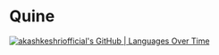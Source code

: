 # Quine
[![akashkeshriofficial's GitHub | Languages Over Time](https://stats.quine.sh/akashkeshriofficial/languages-over-time?theme=dark)](https://quine.sh?utm_source=widgets&amp;utm_campaign=akashkeshriofficial)

